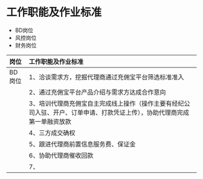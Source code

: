 # 工作职能及作业标准

* BD岗位
* 风控岗位
* 财务岗位



| 岗位 | 工作职能及作业标准 |
| :--- | :--- |
| BD岗位 | 1、洽谈需求方，挖掘代理商通过充佣宝平台筛选标准准入 |
|  | 2、通过充佣宝平台产品介绍与需求方达成合作意向 |
|  | 3、培训代理商充佣宝自主完成线上操作（操作主要有经纪公司入驻、开户、订单申请、打款凭证上传），协助代理商完成第一单融资放款 |
|  | 4、三方成交确权 |
|  | 5、跟进代理商前置信息服务费、保证金 |
|  | 6、协助代理商催收回款 |
|  | 7、 |



